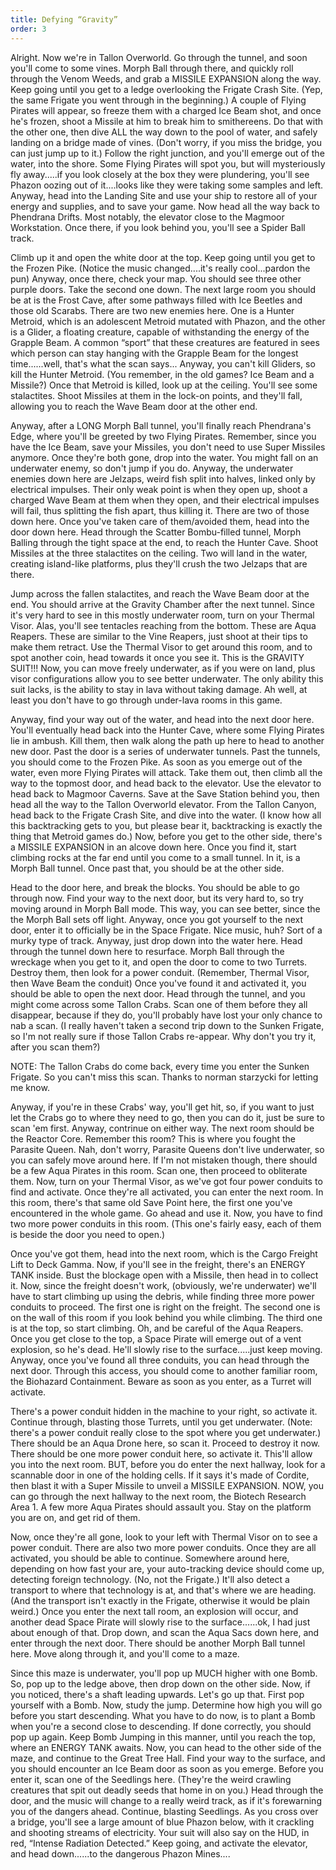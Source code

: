```yaml
---
title: Defying “Gravity”
order: 3
---
```


Alright. Now we're in Tallon Overworld. Go through the tunnel, and soon you'll
come to some vines. Morph Ball through there, and quickly roll through the
Venom Weeds, and grab a MISSILE EXPANSION along the way. Keep going until you
get to a ledge overlooking the Frigate Crash Site. (Yep, the same Frigate you
went through in the beginning.) A couple of Flying Pirates will appear, so
freeze them with a charged Ice Beam shot, and once he's frozen, shoot a Missile
at him to break him to smithereens. Do that with the other one, then dive ALL
the way down to the pool of water, and safely landing on a bridge made of
vines. (Don't worry, if you miss the bridge, you can just jump up to it.)
Follow the right junction, and you'll emerge out of the water, into the shore.
Some Flying Pirates will spot you, but will mysteriously fly away.....if you
look closely at the box they were plundering, you'll see Phazon oozing out of
it....looks like they were taking some samples and left. Anyway, head into the
Landing Site and use your ship to restore all of your energy and supplies, and
to save your game. Now head all the way back to Phendrana Drifts. Most notably,
the elevator close to the Magmoor Workstation. Once there, if you look behind
you, you'll see a Spider Ball track.

Climb up it and open the white door at the top. Keep going until you get to the
Frozen Pike. (Notice the music changed....it's really cool...pardon the pun)
Anyway, once there, check your map. You should see three other purple doors.
Take the second one down. The next large room you should be at is the Frost
Cave, after some pathways filled with Ice Beetles and those old Scarabs. There
are two new enemies here. One is a Hunter Metroid, which is an adolescent
Metroid mutated with Phazon, and the other is a Glider, a floating creature,
capable of withstanding the energy of the Grapple Beam. A common “sport” that
these creatures are featured in sees which person can stay hanging with the
Grapple Beam for the longest time......well, that's what the scan says...
Anyway, you can't kill Gliders, so kill the Hunter Metroid. (You remember, in
the old games? Ice Beam and a Missile?) Once that Metroid is killed, look up at
the ceiling. You'll see some stalactites. Shoot Missiles at them in the
lock-on points, and they'll fall, allowing you to reach the Wave Beam door at
the other end.

Anyway, after a LONG Morph Ball tunnel, you'll finally reach Phendrana's Edge,
where you'll be greeted by two Flying Pirates. Remember, since you have the Ice
Beam, save your Missiles, you don't need to use Super Missiles anymore. Once
they're both gone, drop into the water. You might fall on an underwater enemy,
so don't jump if you do. Anyway, the underwater enemies down here are Jelzaps,
weird fish split into halves, linked only by electrical impulses. Their only
weak point is when they open up, shoot a charged Wave Beam at them when they
open, and their electrical impulses will fail, thus splitting the fish apart,
thus killing it. There are two of those down here. Once you've taken care of
them/avoided them, head into the door down here. Head through the Scatter
Bombu-filled tunnel, Morph Balling through the tight space at the end, to reach
the Hunter Cave. Shoot Missiles at the three stalactites on the ceiling. Two
will land in the water, creating island-like platforms, plus they'll crush the
two Jelzaps that are there.

Jump across the fallen stalactites, and reach the Wave Beam door at the end.
You should arrive at the Gravity Chamber after the next tunnel. Since it's very
hard to see in this mostly underwater room, turn on your Thermal Visor. Alas,
you'll see tentacles reaching from the bottom. These are Aqua Reapers. These
are similar to the Vine Reapers, just shoot at their tips to make them retract.
Use the Thermal Visor to get around this room, and to spot another coin, head
towards it once you see it. This is the GRAVITY SUIT!!! Now, you can move
freely underwater, as if you were on land, plus visor configurations allow you
to see better underwater. The only ability this suit lacks, is the ability to
stay in lava without taking damage. Ah well, at least you don't have to go
through under-lava rooms in this game.

Anyway, find your way out of the water, and head into the next door here.
You'll eventually head back into the Hunter Cave, where some Flying Pirates lie
in ambush. Kill them, then walk along the path up here to head to another new
door. Past the door is a series of underwater tunnels. Past the tunnels, you
should come to the Frozen Pike. As soon as you emerge out of the water, even
more Flying Pirates will attack. Take them out, then climb all the way to the
topmost door, and head back to the elevator. Use the elevator to head back to
Magmoor Caverns. Save at the Save Station behind you, then head all the way to
the Tallon Overworld elevator. From the Tallon Canyon, head back to the Frigate
Crash Site, and dive into the water. (I know how all this backtracking gets to
you, but please bear it, backtracking is exactly the thing that Metroid games
do.) Now, before you get to the other side, there's a MISSILE EXPANSION in an
alcove down here. Once you find it, start climbing rocks at the far end until
you come to a small tunnel. In it, is a Morph Ball tunnel. Once past that, you
should be at the other side.

Head to the door here, and break the blocks. You should be able to go through
now. Find your way to the next door, but its very hard to, so try moving around
in Morph Ball mode. This way, you can see better, since the the Morph Ball sets
off light. Anyway, once you got yourself to the next door, enter it to
officially be in the Space Frigate. Nice music, huh? Sort of a murky type of
track. Anyway, just drop down into the water here. Head through the tunnel down
here to resurface. Morph Ball through the wreckage when you get to it, and open
the door to come to two Turrets. Destroy them, then look for a power conduit.
(Remember, Thermal Visor, then Wave Beam the conduit) Once you've found it and
activated it, you should be able to open the next door. Head through the
tunnel, and you might come across some Tallon Crabs. Scan one of them before
they all disappear, because if they do, you'll probably have lost your only
chance to nab a scan. (I really haven't taken a second trip down to the Sunken
Frigate, so I'm not really sure if those Tallon Crabs re-appear. Why don't you
try it, after you scan them?)

NOTE: The Tallon Crabs do come back, every time you enter the Sunken Frigate.
So you can't miss this scan.  Thanks to norman starzycki for letting me know.

Anyway, if you're in these Crabs' way, you'll get hit, so, if you want to just
let the Crabs go to where they need to go, then you can do it, just be sure to
scan 'em first. Anyway, contrinue on either way. The next room should be the
Reactor Core. Remember this room? This is where you fought the Parasite Queen.
Nah, don't worry, Parasite Queens don't live underwater, so you can safely move
around here. If I'm not mistaken though, there should be a few Aqua Pirates in
this room. Scan one, then proceed to obliterate them. Now, turn on your Thermal
Visor, as we've got four power conduits to find and activate. Once they're all
activated, you can enter the next room. In this room, there's that same old
Save Point here, the first one you've encountered in the whole game. Go ahead
and use it. Now, you have to find two more power conduits in this room. (This
one's fairly easy, each of them is beside the door you need to open.)

Once you've got them, head into the next room, which is the Cargo Freight Lift
to Deck Gamma. Now, if you'll see in the freight, there's an ENERGY TANK
inside. Bust the blockage open with a Missile, then head in to collect it. Now,
since the freight doesn't work, (obviously, we're underwater) we'll have to
start climbing up using the debris, while finding three more power conduits to
proceed. The first one is right on the freight. The second one is on the wall
of this room if you look behind you while climbing. The third one is at the
top, so start climbing. Oh, and be careful of the Aqua Reapers. Once you get
close to the top, a Space Pirate will emerge out of a vent explosion, so he's
dead. He'll slowly rise to the surface.....just keep moving. Anyway, once
you've found all three conduits, you can head through the next door. Through
this access, you should come to another familiar room, the Biohazard
Containment. Beware as soon as you enter, as a Turret will activate.

There's a power conduit hidden in the machine to your right, so activate it.
Continue through, blasting those Turrets, until you get underwater. (Note:
there's a power conduit really close to the spot where you get underwater.)
There should be an Aqua Drone here, so scan it. Proceed to destroy it now.
There should be one more power conduit here, so activate it. This'll allow you
into the next room. BUT, before you do enter the next hallway, look for a
scannable door in one of the holding cells. If it says it's made of Cordite,
then blast it with a Super Missile to unveil a MISSILE EXPANSION. NOW, you can
go through the next hallway to the next room, the Biotech Research Area 1. A
few more Aqua Pirates should assault you. Stay on the platform you are on, and
get rid of them.

Now, once they're all gone, look to your left with Thermal Visor on to see a
power conduit. There are also two more power conduits. Once they are all
activated, you should be able to continue. Somewhere around here, depending on
how fast your are, your auto-tracking device should come up, detecting foreign
technology. (No, not the Frigate.) It'll also detect a transport to where that
technology is at, and that's where we are heading. (And the transport isn't
exactly in the Frigate, otherwise it would be plain weird.) Once you enter the
next tall room, an explosion will occur, and another dead Space Pirate will
slowly rise to the surface......ok, I had just about enough of that. Drop down,
and scan the Aqua Sacs down here, and enter through the next door. There should
be another Morph Ball tunnel here. Move along through it, and you'll come to a
maze.

Since this maze is underwater, you'll pop up MUCH higher with one Bomb. So, pop
up to the ledge above, then drop down on the other side. Now, if you noticed,
there's a shaft leading upwards. Let's go up that. First pop yourself with a
Bomb. Now, study the jump. Determine how high you will go before you start
descending. What you have to do now, is to plant a Bomb when you're a second
close to descending. If done correctly, you should pop up again. Keep Bomb
Jumping in this manner, until you reach the top, where an ENERGY TANK awaits.
Now, you can head to the other side of the maze, and continue to the Great Tree
Hall. Find your way to the surface, and you should encounter an Ice Beam door
as soon as you emerge. Before you enter it, scan one of the Seedlings here.
(They're the weird crawling creatures that spit out deadly seeds that home in
on you.) Head through the door, and the music will change to a really weird
track, as if it's forewarning you of the dangers ahead. Continue, blasting
Seedlings. As you cross over a bridge, you'll see a large amount of blue Phazon
below, with it crackling and shooting streams of electricity. Your suit will
also say on the HUD, in red, “Intense Radiation Detected.” Keep going, and
activate the elevator, and head down......to the dangerous Phazon Mines....
